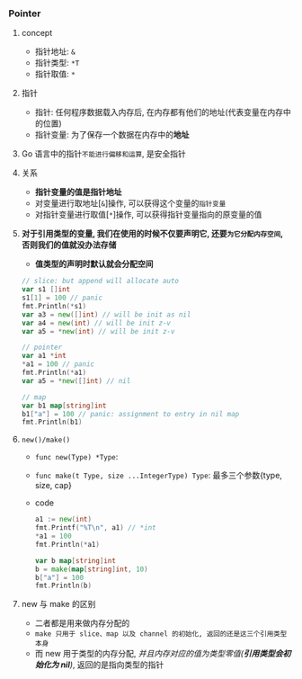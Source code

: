 ### Pointer

1. concept

   - 指针地址: `&`
   - 指针类型: `*T`
   - 指针取值: `*`

2. 指针

   - 指针: 任何程序数据载入内存后, 在内存都有他们的地址(代表变量在内存中的位置)
   - 指针变量: 为了保存一个数据在内存中的**地址**

3. Go 语言中的指针`不能进行偏移和运算`, 是安全指针
4. 关系

   - **指针变量的值是指针地址**
   - 对变量进行取地址[`&`]操作, 可以获得这个变量的`指针变量`
   - 对指针变量进行取值[`*`]操作, 可以获得指针变量指向的原变量的值

5. **对于引用类型的变量, 我们在使用的时候不仅要声明它, 还要`为它分配内存空间`, 否则我们的值就没办法存储**

   - **值类型的声明时默认就会分配空间**

   ```go
   // slice: but append will allocate auto
   var s1 []int
   s1[1] = 100 // panic
   fmt.Println(*s1)
   var a3 = new([]int) // will be init as nil
   var a4 = new(int) // will be init z-v
   var a5 = *new(int) // will be init z-v

   // pointer
   var a1 *int
   *a1 = 100 // panic
   fmt.Println(*a1)
   var a5 = *new([]int) // nil

   // map
   var b1 map[string]int
   b1["a"] = 100 // panic: assignment to entry in nil map
   fmt.Println(b1)
   ```

6. `new()/make()`

   - `func new(Type) *Type`:
   - `func make(t Type, size ...IntegerType) Type`: 最多三个参数{type, size, cap}
   - code

     ```go
     a1 := new(int)
     fmt.Printf("%T\n", a1) // *int
     *a1 = 100
     fmt.Println(*a1)

     var b map[string]int
     b = make(map[string]int, 10)
     b["a"] = 100
     fmt.Println(b)
     ```

7. new 与 make 的区别
   - 二者都是用来做内存分配的
   - `make 只用于 slice、map 以及 channel 的初始化, 返回的还是这三个引用类型本身`
   - 而 new 用于类型的内存分配, _并且内存对应的值为类型零值(**引用类型会初始化为 nil**)_, 返回的是指向类型的指针
